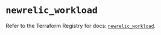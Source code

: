 # `newrelic_workload`

Refer to the Terraform Registry for docs: [`newrelic_workload`](https://registry.terraform.io/providers/newrelic/newrelic/3.70.4/docs/resources/workload).

